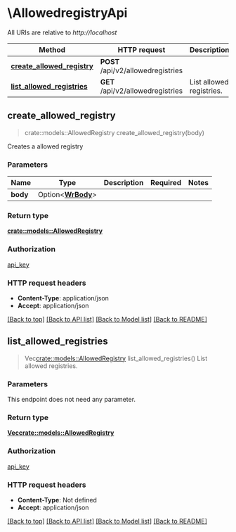# \AllowedregistryApi

All URIs are relative to *http://localhost*

Method | HTTP request | Description
------------- | ------------- | -------------
[**create_allowed_registry**](AllowedregistryApi.md#create_allowed_registry) | **POST** /api/v2/allowedregistries | 
[**list_allowed_registries**](AllowedregistryApi.md#list_allowed_registries) | **GET** /api/v2/allowedregistries | List allowed registries.



## create_allowed_registry

> crate::models::AllowedRegistry create_allowed_registry(body)


Creates a allowed registry

### Parameters


Name | Type | Description  | Required | Notes
------------- | ------------- | ------------- | ------------- | -------------
**body** | Option<[**WrBody**](WrBody.md)> |  |  |

### Return type

[**crate::models::AllowedRegistry**](AllowedRegistry.md)

### Authorization

[api_key](../README.md#api_key)

### HTTP request headers

- **Content-Type**: application/json
- **Accept**: application/json

[[Back to top]](#) [[Back to API list]](../README.md#documentation-for-api-endpoints) [[Back to Model list]](../README.md#documentation-for-models) [[Back to README]](../README.md)


## list_allowed_registries

> Vec<crate::models::AllowedRegistry> list_allowed_registries()
List allowed registries.

### Parameters

This endpoint does not need any parameter.

### Return type

[**Vec<crate::models::AllowedRegistry>**](AllowedRegistry.md)

### Authorization

[api_key](../README.md#api_key)

### HTTP request headers

- **Content-Type**: Not defined
- **Accept**: application/json

[[Back to top]](#) [[Back to API list]](../README.md#documentation-for-api-endpoints) [[Back to Model list]](../README.md#documentation-for-models) [[Back to README]](../README.md)

